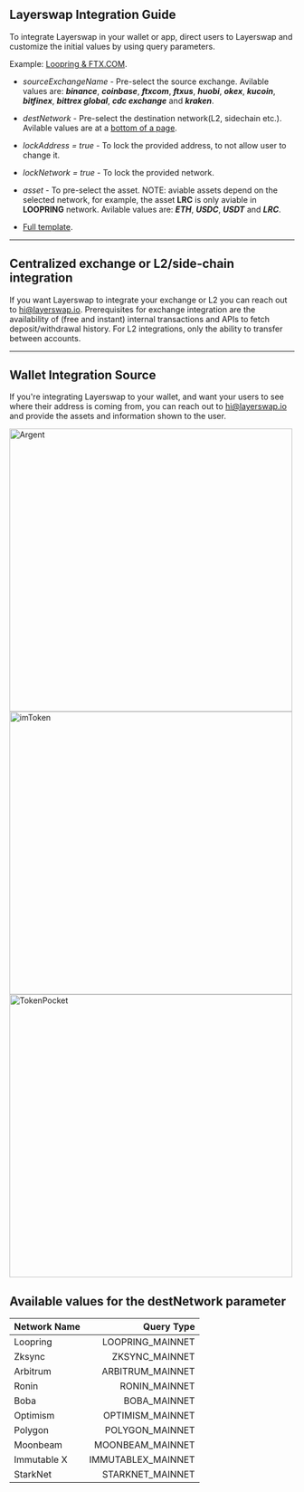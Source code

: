 ## Layerswap Integration Guide

To integrate Layerswap in your wallet or app, direct users to Layerswap and customize the initial values by using query parameters.

Example: [Loopring & FTX.COM](https://www.layerswap.io/?destNetwork=LOOPRING_MAINNET&sourceExchangeName=ftxcom).

- *sourceExchangeName* - Pre-select the source exchange. Avilable values are: ***binance***, ***coinbase***, ***ftxcom***, ***ftxus***, ***huobi***, ***okex***, ***kucoin***, ***bitfinex***, ***bittrex global***, ***cdc exchange*** and ***kraken***.


- *destNetwork* - Pre-select the destination network(L2, sidechain etc.). Avilable values are at a <a href='#bottom'>bottom of a page</a>.
   
- *lockAddress = true* - To lock the provided address, to not allow user to change it.

- *lockNetwork = true* - To lock the provided network.

- *asset* - To pre-select the asset. NOTE: aviable assets depend on the selected network, for example, the asset **LRC** is only aviable in **LOOPRING** network. Avilable values are: ***ETH***, ***USDC***, ***USDT*** and ***LRC***.

- [Full template](https://www.layerswap.io/?destNetwork=zksync_mainnet&destAddress=zksync%3A0x4d70500858f9705ddbd56d007d13bbc92c9c67d1&lockNetwork=true&lockAddress=true&addressSource=argent&email=tantushyan2736%40gmail.com).

---

## Centralized exchange or L2/side-chain integration

If you want Layerswap to integrate your exchange or L2 you can reach out to hi@layerswap.io. Prerequisites for exchange integration are the availability of (free and instant) internal transactions and APIs to fetch deposit/withdrawal history. For L2 integrations, only the ability to transfer between accounts.

---

## Wallet Integration Source

If you're integrating Layerswap to your wallet, and want your users to see where their address is coming from, you can reach out to hi@layerswap.io and provide the assets and information shown to the user.

<img className='mx-auto' src="/images/argentIntegr.png" alt="Argent" width="500"/> 
<img className='mx-auto' src="/images/imTokenIntegr.png" alt="imToken" width="500"/>
<img className='mx-auto' src="/images/tokenPocketIntegr.png" alt="TokenPocket" width="500"/>

<h2 id='bottom'>Available values for the destNetwork parameter</h2>

| **Network Name**  | **Query Type**     |
| ----------------- | -----------------: |
| Loopring          | LOOPRING_MAINNET   |
| Zksync            | ZKSYNC_MAINNET     | 
| Arbitrum          | ARBITRUM_MAINNET   |
| Ronin             | RONIN_MAINNET      |
| Boba              | BOBA_MAINNET       | 
| Optimism          | OPTIMISM_MAINNET   |
| Polygon           | POLYGON_MAINNET    |
| Moonbeam          | MOONBEAM_MAINNET   | 
| Immutable X       | IMMUTABLEX_MAINNET |
| StarkNet          | STARKNET_MAINNET   |


